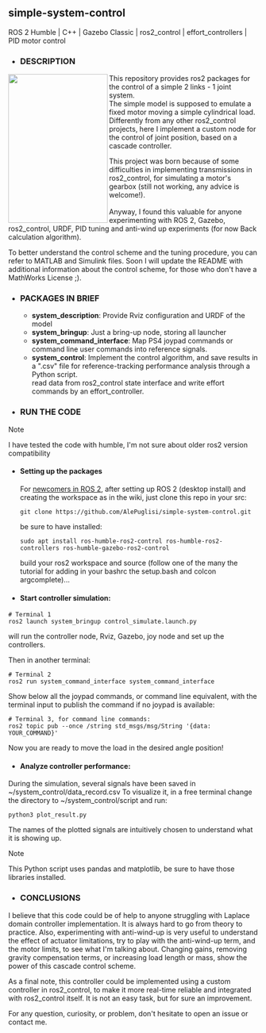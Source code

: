 ## simple-system-control 

ROS 2 Humble | C++ | Gazebo Classic | ros2_control | effort_controllers | PID motor control

- ### DESCRIPTION
<img align="left" width="200" height="300" src="https://github.com/user-attachments/assets/27218d15-24fa-4380-8c5a-bda76b530df9"/>
This repository provides ros2 packages for the control of a simple 2 links - 1 joint system. <br/>
The simple model is supposed to emulate a fixed motor moving a simple cylindrical load. <br/>
Differently from any other ros2_control projects, here I implement a custom node for the control of joint position, based on a cascade controller. 

This project was born because of some difficulties in implementing transmissions in ros2_control, for simulating a motor's gearbox (still not working, any advice is welcome!). <br/><br/>
Anyway, I found this valuable for anyone experimenting with ROS 2, Gazebo, ros2_control, URDF, PID tuning and anti-wind up experiments (for now Back calculation algorithm).

To better understand the control scheme and the tuning procedure, you can refer to MATLAB and Simulink files. 
Soon I will update the README with additional information about the control scheme, for those who don't have a MathWorks License ;). 
<br/>
 
- ### PACKAGES IN BRIEF
  - **system_description**: Provide Rviz configuration and URDF of the model
  - **system_bringup**: Just a bring-up node, storing all launcher
  - **system_command_interface**: Map PS4 joypad commands or command line user commands into reference signals.
  - **system_control**: Implement the control algorithm, and save results in a ".csv" file for reference-tracking performance analysis through a Python script.
                   <br/> read data from ros2_control state interface and write effort commands by an effort_controller.

- ### RUN THE CODE
> [!NOTE]  
> I have tested the code with humble, I'm not sure about older ros2 version compatibility

  - #### Setting up the packages

    For [newcomers in ROS 2](https://docs.ros.org/en/humble/Installation.html), after setting up ROS 2 (desktop install) and creating the workspace as in the wiki, just clone this repo in your src: 
    
    ```
    git clone https://github.com/AlePuglisi/simple-system-control.git
    ```
    
    be sure to have installed:
    
    ```
    sudo apt install ros-humble-ros2-control ros-humble-ros2-controllers ros-humble-gazebo-ros2-control
    ```

    build your ros2 workspace and source (follow one of the many the tutorial for adding in your bashrc the setup.bash and colcon argcomplete)...
  
  - #### Start controller simulation: 
  
  ```
  # Terminal 1
  ros2 launch system_bringup control_simulate.launch.py
  ```
  will run the controller node, Rviz, Gazebo, joy node and set up the controllers. 
  
  Then in another terminal: 
  ```
  # Terminal 2
  ros2 run system_command_interface system_command_interface
  ```
  Show below all the joypad commands, or command line equivalent, with the terminal input to publish the command if no joypad is available:
  
  ```
  # Terminal 3, for command line commands:
  ros2 topic pub --once /string std_msgs/msg/String '{data: YOUR_COMMAND}'
  ```
  
  Now you are ready to move the load in the desired angle position!

  - #### Analyze controller performance: 
  
  During the simulation, several signals have been saved in ~/system_control/data_record.csv
  To visualize it, in a free terminal change the directory to ~/system_control/script and run:
  
  ```
  python3 plot_result.py
  ```
  The names of the plotted signals are intuitively chosen to understand what it is showing up. 
  > [!NOTE]  
  > This Python script uses pandas and matplotlib, be sure to have those libraries installed. 


- ### CONCLUSIONS

I believe that this code could be of help to anyone struggling with Laplace domain controller implementation. It is always hard to go from theory to practice. 
Also, experimenting with anti-wind-up is very useful to understand the effect of actuator limitations, try to play with the anti-wind-up term, and the motor limits, to see what I'm talking about. 
Changing gains, removing gravity compensation terms, or increasing load length or mass, show the power of this cascade control scheme. 

As a final note, this controller could be implemented using a custom controller in ros2_control, to make it more real-time reliable and integrated with ros2_control itself. 
It is not an easy task, but for sure an improvement. 

For any question, curiosity, or problem, don't hesitate to open an  issue or contact me. 












